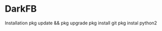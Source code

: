 # DarkFB
Installation   pkg update &amp;&amp; pkg upgrade        pkg install git            pkg instal python2
